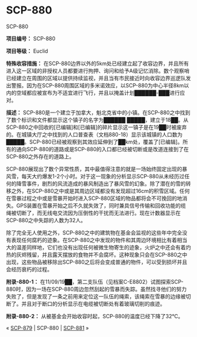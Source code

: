 # SCP-880
                        




SCP-880



**项目编号：** SCP-880

**项目等级：** Euclid

**特殊收容措施：** 在SCP-880边界以外的5km处已经建立起了收容边界，并且所有进入这一区域的非授权人员都要进行拘押、询问和给予A级记忆消除。数个观察哨已经建立在周围的区域以提供持续监视，并且当有市民接近时向收容边界巡逻队发出警报。因为在SCP-880周围区域的多米诺效应，以SCP-880为中心半径8km以内的空域都应被宣布为不适宜进行飞行，并且以掩盖计划██████-███进行应对。

**描述：** SCP-880是一个建立于加拿大，魁北克省中的小镇。在SCP-880之中找到了数个标识和文件都显示这个镇子的名字为██████ █████，建立于18██。从SCP-880之中回收的[已编辑]和[已编辑]的碎片显示这一镇子是在19██时被废弃的。在城镇大厅之中找到的人口普查表（文档880-18）显示该城镇的人口数为█████。SCP-880已经被观察到其效应延伸到了██km处，覆盖了[已编辑]。所有的通向SCP-880的道路或是SCP-880的入口都已经被切断或是改道连接到了在SCP-880之外存在的道路上。

SCP-880展现出了数个异常性质，其中最值得注意的就是一场始终固定出现的暴风雪，每天大约爆发1-2个小时。对于这一现象的分析显示SCP-880从未经历过任何的降雪事件，剧烈的风流造成的暴风制造出了暴风雪的幻象。除了潜在的雪的转移之外，在SCP-880之中或是其周边区域都没有发现超过16cm的积雪区域。任何在雪暴过程之中或是雪暴开始时进入SCP-880区域的物品都将会不可挽回的地消失。GPS装置在雪暴开始之后不久就失效了，同时兼具信号传输和回收功能的缆绳被切断了，而无线电交流因为压倒性的干扰而无法进行。现在计数器显示在SCP-880之中失踪的人数为32人。

除了完全无人使用之外，SCP-880之中的建筑物在基金会监视的这些年中完全没有表现任何腐朽的迹象。在SCP-880之中发现的物件和其周边环境相比有着相当大的温差同样地，它们也没有出现任何被微生物寄生的迹象，火炉之中还会有着灼热的灰烬残留，并且露天摆放的食物并不会腐坏。这种现象只会在SCP-880之中出现，这些物品被移除出SCP-880之后将会变成普通的物件，可以受到损坏并且会经历衰朽的过程。

**附录-880-1：** 在11/09/19██，第二支队伍（见档案C-E8802）试图探索SCP-880时，因为一场在SCP-880周边忽然刮起的雪暴而失踪。虽然找寻他们的努力失败了，但是发现了一条之前用来定位这一队伍的绳索，该绳索在雪暴的边缘被切断了。并且对于断口的分析显示在电缆被切断处有着玻璃切削的痕迹。

**附录-880-2：** 从被基金会开始收容时起，SCP-880的温度已经下降了32℃。



« [SCP-879](/scp-879) | SCP-880 | [SCP-881](/scp-881) »





                    